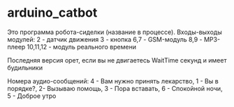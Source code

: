 # arduino_catbot
Это программа робота-сиделки (название в процессе).
Входы-выходы модулей:
2 - датчик движения
3 - кнопка
6,7 - GSM-модуль
8,9 - MP3-плеер
10,11,12 - модуль реального времени

Последняя версия орет, если вы не двигаетесь WaitTime секунд и имеет будильники

Номера аудио-сообщений: 4 - Вам нужно принять лекарство, 1 - Вы в порядке?, 2- Вызываю помощь, 3 - Пора вставать, 6 - Спокойной ночи, 5 - Доброе утро
